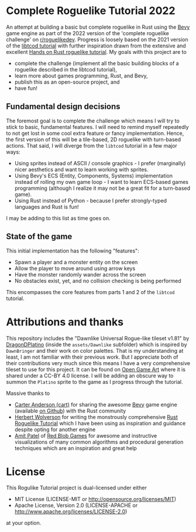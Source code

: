 # Complete Roguelike Tutorial 2022

An attempt at building a basic but complete roguelike in Rust using the [Bevy](https://bevyengine.org/) game engine as part of the 2022 version of the 'complete roguelike challenge' on [r/roguelikedev](www.reddit.com/r/roguelikedev). Progress is loosely based on the 2021 version of the [libtcod tutorial](https://rogueliketutorials.com/tutorials/tcod/v2/) with further inspiration drawn from the extensive and excellent [Hands on Rust roguelike tutorial](http://bfnightly.bracketproductions.com/rustbook/). My goals with this project are to
- complete the challenge (implement all the basic building blocks of a roguelike described in the libtcod tutorial),
- learn more about games programming, Rust, and Bevy,
- publish this as an open-source project, and
- have fun!

## Fundamental design decisions

The foremost goal is to complete the challenge which means I will try to stick to basic, fundamental features. I will need to remind myself repeatedly to not get lost in some cool extra feature or fancy implementation. Hence, the first version of this will be a tile-based, 2D roguelike with turn-based actions. That said, I will diverge from the `libtcod` tutorial in a few major ways:
- Using sprites instead of ASCII / console graphics - I prefer (marginally) nicer aesthetics and want to learn working with sprites.
- Using Bevy's ECS (Entity, Components, Systems) implementation instead of rolling my own game loop - I want to learn ECS-based games programming (although I realize it may not be a great fit for a turn-based game).
- Using Rust instead of Python - because I prefer strongly-typed languages and Rust is fun!

I may be adding to this list as time goes on.

## State of the game

This initial implementation has the following "features":
- Spawn a player and a monster entity on the screen
- Allow the player to move around using arrow keys
- Have the monster randomly wander across the screen
- No obstacles exist, yet, and no collision checking is being performed

This encompasses the core features from parts 1 and 2 of the `libtcod` tutorial.

# Attributions and thanks

This repository includes the "Dawnlike Universal Rogue-like tileset v1.81" by [DragonDPlatino](https://opengameart.org/users/dragondeplatino) (inside the `assets/Dawnlike` subfolder) which is inspired by `DawnBringer` and their work on color palettes. That is my understanding at least, I am not familiar with their previous work. But I appreciate both of their contributions very much since this means I have a very comprehensive tileset to use for this project. It can be found on [Open Game Art](https://opengameart.org/content/dawnlike-16x16-universal-rogue-like-tileset-v181) where it is shared under a CC-BY 4.0 license. I will be adding an obscure way to summon the `Platino` sprite to the game as I progress through the tutorial.

Massive thanks to
- [Carter Anderson (cart)](https://github.com/cart) for sharing the awesome [Bevy](https://bevyengine.org/) game engine (available [on Github]((https://github.com/bevyengine/bevy))) with the Rust community
- [Herbert Wolverson](https://bracketproductions.com/) for writing the monstrously comprehensive [Rust Roguelike Tutorial](http://bfnightly.bracketproductions.com/rustbook/) which I have been using as inspiration and guidance despite opting for another engine
- [Amit Patel](https://www.reddit.com/user/redblobgames/) of [Red Blob Games](https://www.redblobgames.com/) for awesome and instructive visualizations of many common algorithms and procedural generation techniques which are an inspiration and great help

# License

This Rogulike Tutorial project is dual-licensed under either

* MIT License (LICENSE-MIT or http://opensource.org/licenses/MIT)
* Apache License, Version 2.0 (LICENSE-APACHE or http://www.apache.org/licenses/LICENSE-2.0)

at your option.
